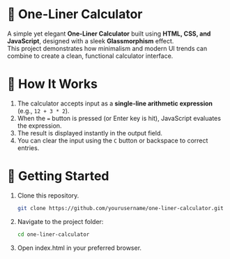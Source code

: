 # 🧮 One-Liner Calculator
A simple yet elegant **One-Liner Calculator** built using **HTML, CSS, and JavaScript**, designed with a sleek **Glassmorphism** effect.  
This project demonstrates how minimalism and modern UI trends can combine to create a clean, functional calculator interface.

# 🧩 How It Works
1. The calculator accepts input as a **single-line arithmetic expression** (e.g., `12 + 3 * 2`).  
2. When the `=` button is pressed (or Enter key is hit), JavaScript evaluates the expression.  
3. The result is displayed instantly in the output field.  
4. You can clear the input using the `C` button or backspace to correct entries.

# 🚀 Getting Started
1. Clone this repository.
   ```bash
   git clone https://github.com/yourusername/one-liner-calculator.git
2. Navigate to the project folder:
   ```bash
   cd one-liner-calculator
4. Open index.html in your preferred browser.
